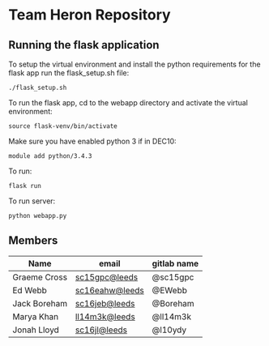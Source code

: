 # Team Heron Repository

## Running the flask application
To setup the virtual environment and install the python requirements for the flask app run the flask_setup.sh file:

    ./flask_setup.sh

To run the flask app, cd to the webapp directory and activate the virtual environment:

    source flask-venv/bin/activate

Make sure you have enabled python 3 if in DEC10:
	
	module add python/3.4.3

To run:

    flask run

To run server:

	python webapp.py


## Members
| Name          | email           | gitlab name |
| ----          | -----	          | ----------- |
| Graeme Cross  | <sc15gpc@leeds> | @sc15gpc    |
| Ed Webb       | <sc16eahw@leeds>| @EWebb      |
| Jack Boreham	| <sc16jeb@leeds> | @Boreham	|
| Marya Khan    | <ll14m3k@leeds> | @ll14m3k    |
| Jonah Lloyd   | <sc16jl@leeds>  | @l10ydy     |    
